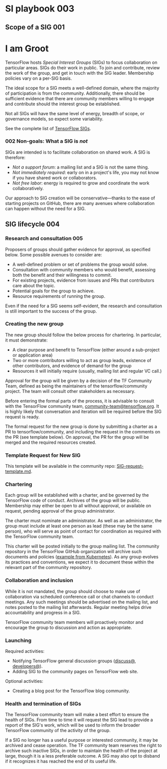 # SI playbook 003

## Scope of a SIG 001

# I am Groot

TensorFlow hosts *Special Interest Groups* (SIGs) to focus collaboration on particular areas. SIGs do their work in public. To join and contribute, review the work of the group, and get in touch with the SIG leader. Membership policies vary on a per-SIG basis.

The ideal scope for a SIG meets a well-defined domain, where the majority of
participation is from the community. Additionally, there should be
sufficient evidence that there are community members willing to engage and
contribute should the interest group be established.

Not all SIGs will have the same level of energy, breadth of scope, or governance
models, so expect some variability.

See the complete list of [TensorFlow SIGs](https://github.com/tensorflow/community/tree/master/sigs).

### 002 Non-goals: What a SIG is *not*

SIGs are intended is to facilitate collaboration on shared work. A SIG is
therefore:

*   *Not a support forum*: a mailing list and a SIG is not the same thing.
*   *Not immediately required*: early on in a project's life, you may not know
    if you have shared work or collaborators.
*   *Not free labor*: energy is required to grow and coordinate the work
    collaboratively.
    
Our approach to SIG creation will be conservative—thanks to the ease of starting projects on GitHub, there are many avenues where collaboration can happen without the need for a SIG.


## SIG lifecycle 004

### Research and consultation 005

Proposers of groups should gather evidence for approval, as specified below.
Some possible avenues to consider are:

*   A well-defined problem or set of problems the group would solve.
*   Consultation with community members who would benefit, assessing both the
    benefit and their willingness to commit.
*   For existing projects, evidence from issues and PRs that contributors care
    about the topic.
*   Potential goals for the group to achieve.
*   Resource requirements of running the group.

Even if the need for a SIG seems self-evident, the research and consultation is
still important to the success of the group.

### Creating the new group

The new group should follow the below process for chartering. In particular, it
must demonstrate:

*   A clear purpose and benefit to TensorFlow (either around a sub-project or
    application area)
*   Two or more contributors willing to act as group leads, existence of other
    contributors, and evidence of demand for the group
*   Resources it will initially require (usually, mailing list and regular VC
    call.) 

Approval for the group will be given by a decision of the TF Community Team,
defined as being the maintainers of the tensorflow/community project. The team
will consult other stakeholders as necessary.

Before entering the formal parts of the process, it is advisable to consult with
the TensorFlow community team, community-team@tensorflow.org. It is highly
likely that conversation and iteration will be required before the SIG request
is ready.

The formal request for the new group is done by submitting a charter as a PR to
tensorflow/community, and including the request in the comments on the PR (see
template below). On approval, the PR for the group will be merged and the
required resources created.

### Template Request for New SIG

This template will be available in the community repo:
[SIG-request-template.md](https://github.com/tensorflow/community/blob/master/governance/SIG-request-template.md).

### Chartering

Each group will be established with a charter, and be governed by the TensorFlow
code of conduct. Archives of the group will be public. Membership may either be
open to all without approval, or available on request, pending approval of the
group administrator.

The charter must nominate an administrator. As well as an administrator, the
group must include at least one person as lead (these may be the same person),
who will serve as point of contact for coordination as required with the TensorFlow
community team.

This charter will be posted initially to the group mailing list. The community
repository in the TensorFlow GitHub organization will archive such documents and
policies ([example from Kubernetes](https://github.com/kubernetes/community)).
As any group evolves its practices and conventions, we expect it to document
these within the relevant part of the community repository.

### Collaboration and inclusion

While it is not mandated, the group should choose to make use of collaboration
via scheduled conference call or chat channels to conduct meetings. Any such
meetings should be advertised on the mailing list, and notes posted to the
mailing list afterwards. Regular meeting helps drive accountability and progress
in a SIG.

TensorFlow community team members will proactively monitor and encourage the
group to discussion and action as appropriate.

### Launching

Required activities:

*   Notifying TensorFlow general discussion groups
    ([discuss@](https://groups.google.com/a/tensorflow.org/forum/#!forum/discuss),
    [developers@](https://groups.google.com/a/tensorflow.org/forum/#!forum/developers)).
*   Adding SIG to the community pages on TensorFlow web site. 

Optional activities:

*   Creating a blog post for the TensorFlow blog community.

### Health and termination of SIGs

The TensorFlow community team will make a best effort to ensure the health of
SIGs. From time to time it will request the SIG lead to provide a report of the
SIG's work, which will be used to inform the broader TensorFlow community of the
activity of the group.

If a SIG no longer has a useful purpose or interested community, it may be
archived and cease operation. The TF community team reserves the right to
archive such inactive SIGs, in order to maintain the health of the project at
large, though it is a less preferable outcome. A SIG may also opt to disband if
it recognizes it has reached the end of its useful life.
